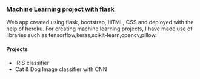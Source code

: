 ### Machine Learning project with flask
Web app created using flask, bootstrap, HTML, CSS and deployed with the help of heroku.
For creating machine learning projects, I have made use of libraries such as tensorflow,keras,scikit-learn,opencv,pillow.

#### Projects

* IRIS classifier
* Cat & Dog Image classifier with CNN